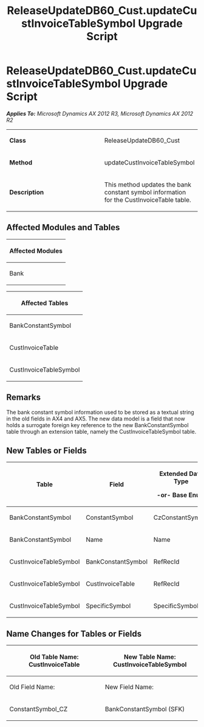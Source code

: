 ﻿---
title: ReleaseUpdateDB60_Cust.updateCustInvoiceTableSymbol Upgrade Script
TOCTitle: ReleaseUpdateDB60_Cust.updateCustInvoiceTableSymbol Upgrade Script
ms:assetid: 0034cd8f-8ed9-63ef-bb20-434d5750f83d
ms:mtpsurl: https://msdn.microsoft.com/en-us/library/JJ684604(v=AX.60)
ms:contentKeyID: 49706301
ms.date: 05/18/2015
mtps_version: v=AX.60
---

# ReleaseUpdateDB60\_Cust.updateCustInvoiceTableSymbol Upgrade Script 


_**Applies To:** Microsoft Dynamics AX 2012 R3, Microsoft Dynamics AX 2012 R2_

<table>
<colgroup>
<col style="width: 50%" />
<col style="width: 50%" />
</colgroup>
<tbody>
<tr class="odd">
<td><p><strong>Class</strong></p></td>
<td><p>ReleaseUpdateDB60_Cust</p></td>
</tr>
<tr class="even">
<td><p><strong>Method</strong></p></td>
<td><p>updateCustInvoiceTableSymbol</p></td>
</tr>
<tr class="odd">
<td><p><strong>Description</strong></p></td>
<td><p>This method updates the bank constant symbol information for the CustInvoiceTable table.</p></td>
</tr>
</tbody>
</table>


## Affected Modules and Tables

<table>
<colgroup>
<col style="width: 100%" />
</colgroup>
<thead>
<tr class="header">
<th><p>Affected Modules</p></th>
</tr>
</thead>
<tbody>
<tr class="odd">
<td><p>Bank</p></td>
</tr>
</tbody>
</table>


<table>
<colgroup>
<col style="width: 100%" />
</colgroup>
<thead>
<tr class="header">
<th><p>Affected Tables</p></th>
</tr>
</thead>
<tbody>
<tr class="odd">
<td><p>BankConstantSymbol</p></td>
</tr>
<tr class="even">
<td><p>CustInvoiceTable</p></td>
</tr>
<tr class="odd">
<td><p>CustInvoiceTableSymbol</p></td>
</tr>
</tbody>
</table>


## Remarks

The bank constant symbol information used to be stored as a textual string in the old fields in AX4 and AX5. The new data model is a field that now holds a surrogate foreign key reference to the new BankConstantSymbol table through an extension table, namely the CustInvoiceTableSymbol table.

## New Tables or Fields

<table>
<colgroup>
<col style="width: 33%" />
<col style="width: 33%" />
<col style="width: 33%" />
</colgroup>
<thead>
<tr class="header">
<th><p>Table</p></th>
<th><p>Field</p></th>
<th><p>Extended Data Type</p>
<p>-or- Base Enum</p></th>
</tr>
</thead>
<tbody>
<tr class="odd">
<td><p>BankConstantSymbol</p></td>
<td><p>ConstantSymbol</p></td>
<td><p>CzConstantSymbol</p></td>
</tr>
<tr class="even">
<td><p>BankConstantSymbol</p></td>
<td><p>Name</p></td>
<td><p>Name</p></td>
</tr>
<tr class="odd">
<td><p>CustInvoiceTableSymbol</p></td>
<td><p>BankConstantSymbol</p></td>
<td><p>RefRecId</p></td>
</tr>
<tr class="even">
<td><p>CustInvoiceTableSymbol</p></td>
<td><p>CustInvoiceTable</p></td>
<td><p>RefRecId</p></td>
</tr>
<tr class="odd">
<td><p>CustInvoiceTableSymbol</p></td>
<td><p>SpecificSymbol</p></td>
<td><p>SpecificSymbol</p></td>
</tr>
</tbody>
</table>


## Name Changes for Tables or Fields

<table>
<colgroup>
<col style="width: 50%" />
<col style="width: 50%" />
</colgroup>
<thead>
<tr class="header">
<th><p>Old Table Name: CustInvoiceTable</p></th>
<th><p>New Table Name: CustInvoiceTableSymbol</p></th>
</tr>
</thead>
<tbody>
<tr class="odd">
<td><p>Old Field Name:</p></td>
<td><p>New Field Name:</p></td>
</tr>
<tr class="even">
<td><p>ConstantSymbol_CZ</p></td>
<td><p>BankConstantSymbol (SFK)</p></td>
</tr>
</tbody>
</table>

  


